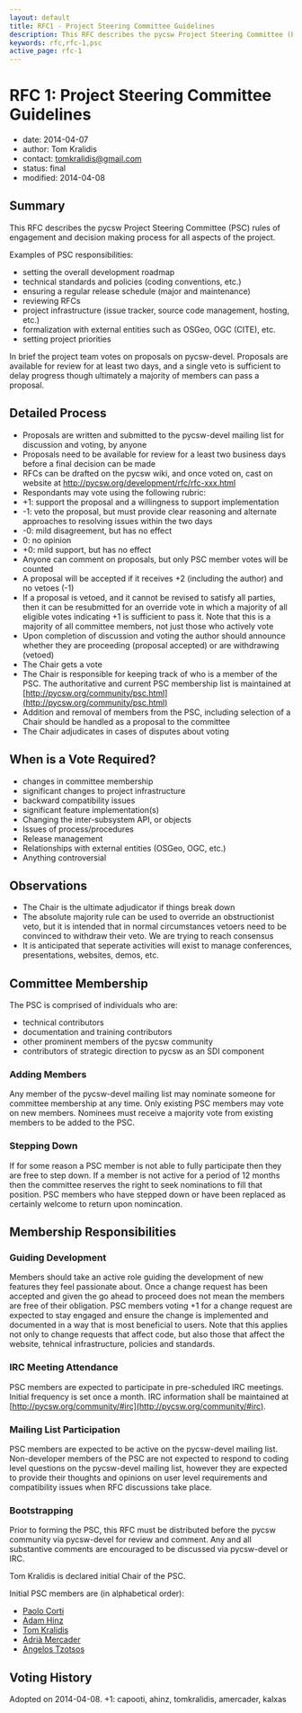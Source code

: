 ```yaml
---
layout: default
title: RFC1 - Project Steering Committee Guidelines
description: This RFC describes the pycsw Project Steering Committee (PSC) rules of engagement and decision making process for all aspects of the project.
keywords: rfc,rfc-1,psc
active_page: rfc-1
---
```


# RFC 1: Project Steering Committee Guidelines

- date: 2014-04-07
- author: Tom Kralidis
- contact: tomkralidis@gmail.com
- status: final
- modified: 2014-04-08

## Summary

This RFC describes the pycsw Project Steering Committee (PSC) rules of engagement and decision making process for all aspects of the project.

Examples of PSC responsibilities:

* setting the overall development roadmap
* technical standards and policies (coding conventions, etc.)
* ensuring a regular release schedule (major and maintenance)
* reviewing RFCs
* project infrastructure (issue tracker, source code management, hosting, etc.)
* formalization with external entities such as OSGeo, OGC (CITE), etc.
* setting project priorities

In brief the project team votes on proposals on pycsw-devel.  Proposals are available for review for at least two days, and a single veto is sufficient to delay progress though ultimately a majority of members can pass a proposal.

## Detailed Process

* Proposals are written and submitted to the pycsw-devel mailing list for discussion and voting, by anyone
* Proposals need to be available for review for a least two business days before a final decision can be made
* RFCs can be drafted on the pycsw wiki, and once voted on, cast on website at http://pycsw.org/development/rfc/rfc-xxx.html
* Respondants may vote using the following rubric:
 * +1: support the proposal and a willingness to support implementation
 * -1: veto the proposal, but must provide clear reasoning and alternate approaches to resolving issues within the two days
 * -0: mild disagreement, but has no effect
 *  0: no opinion
 * +0: mild support, but has no effect
* Anyone can comment on proposals, but only PSC member votes will be counted
* A proposal will be accepted if it receives +2 (including the author) and no vetoes (-1)
* If a proposal is vetoed, and it cannot be revised to satisfy all parties, then it can be resubmitted for an override vote in which a majority of all eligible votes indicating +1 is sufficient to pass it.  Note that this is a majority of all committee members, not just those who actively vote
* Upon completion of discussion and voting the author should announce whether they are proceeding (proposal accepted) or are withdrawing (vetoed)
* The Chair gets a vote
* The Chair is responsible for keeping track of who is a member of the PSC.  The authoritative and current PSC membership list is maintained at [http://pycsw.org/community/psc.html](http://pycsw.org/community/psc.html)
* Addition and removal of members from the PSC, including selection of a Chair should be handled as a proposal to the committee
* The Chair adjudicates in cases of disputes about voting

## When is a Vote Required?

* changes in committee membership
* significant changes to project infrastructure
* backward compatibility issues
* significant feature implementation(s)
* Changing the inter-subsystem API, or objects
* Issues of process/procedures
* Release management
* Relationships with external entities (OSGeo, OGC, etc.)
* Anything controversial

## Observations

* The Chair is the ultimate adjudicator if things break down
* The absolute majority rule can be used to override an obstructionist veto, but it is intended that in normal circumstances vetoers need to be convinced to withdraw their veto.  We are trying to reach consensus
* It is anticipated that seperate activities will exist to manage conferences, presentations, websites, demos, etc.

## Committee Membership

The PSC is comprised of individuals who are:

* technical contributors
* documentation and training contributors
* other prominent members of the pycsw community
* contributors of strategic direction to pycsw as an SDI component

### Adding Members

Any member of the pycsw-devel mailing list may nominate someone for committee membership at any time.  Only existing PSC members may vote on new members.  Nominees must receive a majority vote from existing members to be added to the PSC.

### Stepping Down

If for some reason a PSC member is not able to fully participate then they are free to step down.  If a member is not active for a period of 12 months then the committee reserves the right to seek nominations to fill that position.  PSC members who have stepped down or have been replaced as certainly welcome to return upon nomincation.

## Membership Responsibilities

### Guiding Development

Members should take an active role guiding the development of new features they feel passionate about.  Once a change request has been accepted and given the go ahead to proceed does not mean the members are free of their obligation.  PSC members voting +1 for a change request are expected to stay engaged and ensure the change is implemented and documented in a way that is most beneficial to users.  Note that this applies not only to change requests that affect code, but also those that affect the website, tehnical infrastructure, policies and standards.

### IRC Meeting Attendance

PSC members are expected to participate in pre-scheduled IRC meetings.  Initial frequency is set once a month.  IRC information shall be maintained at [http://pycsw.org/community/#irc](http://pycsw.org/community/#irc).

### Mailing List Participation

PSC members are expected to be active on the pycsw-devel mailing list.  Non-developer members of the PSC are not expected to respond to coding level questions on the pycsw-devel mailing list, however they are expected to provide their thoughts and opinions on user level requirements and compatibility issues when RFC discussions take place.

### Bootstrapping

Prior to forming the PSC, this RFC must be distributed before the pycsw community via pycsw-devel for review and comment.  Any and all substantive comments are encouraged to be discussed via pycsw-devel or IRC.

Tom Kralidis is declared initial Chair of the PSC.

Initial PSC members are (in alphabetical order):

* [Paolo Corti](https://github.com/capooti)
* [Adam Hinz](https://github.com/ahinz)
* [Tom Kralidis](https://github.com/tomkralidis)
* [Adrià Mercader](https://github.com/amercader)
* [Angelos Tzotsos](https://github.com/kalxas)

## Voting History

Adopted on 2014-04-08. +1: capooti, ahinz, tomkralidis, amercader, kalxas
